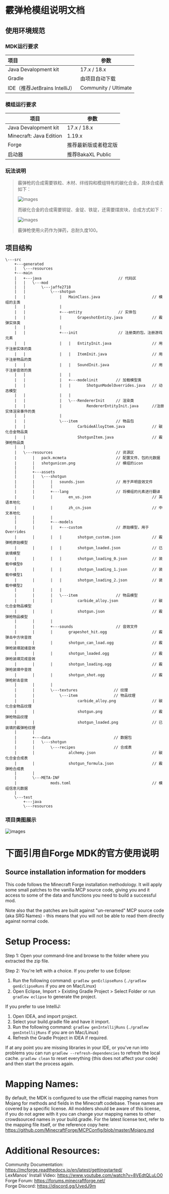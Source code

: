 # 霰弹枪模组说明文档

## 使用环境规范

### MDK运行要求

| 项目                        | 参数                   |
|:------------------------- | -------------------- |
| Java Devalopment kit      | 17.x / 18.x          |
| Gradle                    | 由项目自动下载              |
| IDE（推荐JetBrains IntelliJ） | Community / Ultimate |

### 模组运行要求

| 项目                      | 参数              |
| ----------------------- | --------------- |
| Java Devalopment kit    | 17.x / 18.x     |
| Minecraft: Java Edition | 1.19.x          |
| Forge                   | 推荐最新版或者稳定版      |
| 启动器                     | 推荐BakaXL Public |

### 玩法说明

> 霰弹枪的合成需要铁粒、木材、绊线钩和模组特有的碳化合金，具体合成表如下：
> 
> <img src="make_shotgun.png" title="" alt="images" data-align="center">
> 
> 而碳化合金的合成需要铜锭、金锭、铁锭，还需要煤炭块，合成方式如下：
> 
> <img title="" src="make_carbide_alloy.png" alt="images" data-align="center">
> 
> 霰弹枪使用火药作为弹药，总耐久度100。

## 项目结构 

```
\---src
    +---generated
    |   \---resources
    +---main
    |   +---java                                  // 代码区
    |   |   \---mod
    |   |       \---jaffe2718
    |   |           \---shotgun                   
    |   |               |   MainClass.java                       // 模组的主类
    |   |               |
    |   |               +---entity                // 实体包
    |   |               |       GrapeshotEntity.java             // 霰弹实体类
    |   |               |
    |   |               +---init                  // 注册类的包，注册游戏元素
    |   |               |   |   EntityInit.java                  // 用于注册实体的类
    |   |               |   |   ItemInit.java                    // 用于注册物品的类
    |   |               |   |   SoundInit.java                   // 用于注册音效的类
    |   |               |   |
    |   |               |   +---modelinit        // 加载模型类
    |   |               |   |       ShotgunModelOverrides.java   // 动态模型
    |   |               |   |
    |   |               |   \---RendererInit     // 渲染类
    |   |               |           RendererEntityInit.java      //注册实体渲染事件的类
    |   |               |
    |   |               \---item                 // 物品包
    |   |                       CarbideAlloyItem.java            // 碳化合金物品类
    |   |                       ShotgunItem.java                 // 霰弹枪物品类
    |   |
    |   \---resources                            // 资源区
    |       |   pack.mcmeta                      // 配置文件、包的元数据
    |       |   shotgunicon.png                  // 模组的icon
    |       |
    |       +---assets
    |       |   \---shotgun
    |       |       |   sounds.json              // 用于声明音效文件
    |       |       |
    |       |       +---lang                     // 将模组的元素进行翻译
    |       |       |       en_us.json                           // 英语本地化 
    |       |       |       zh_cn.json                           // 中文本地化
    |       |       |
    |       |       +---models
    |       |       |   +---custom               // 原始模型，用于Overrides
    |       |       |   |       shotgun_custom.json              // 霰弹枪原始模型
    |       |       |   |       shotgun_loaded.json              // 已装填模型
    |       |       |   |       shotgun_loading_0.json           // 装载中模型0
    |       |       |   |       shotgun_loading_1.json           // 装载中模型1
    |       |       |   |       shotgun_loading_2.json           // 装载中模型2
    |       |       |   |
    |       |       |   \---item                 // 物品模型
    |       |       |           carbide_alloy.json               // 碳化合金物品模型
    |       |       |           shotgun.json                     // 霰弹枪物品模型
    |       |       |
    |       |       +---sounds                   // 音效文件
    |       |       |       grapeshot_hit.ogg                    // 霰弹击中方块音效
    |       |       |       shotgun_can_load.ogg                 // 霰弹枪装填就绪音效
    |       |       |       shotgun_loaded.ogg                   // 霰弹枪装填完成音效
    |       |       |       shotgun_loading.ogg                  // 霰弹枪装填中音效
    |       |       |       shotgun_shot.ogg                     // 霰弹枪射击音效
    |       |       |
    |       |       \---textures                // 纹理
    |       |           \---item                // 物品纹理
    |       |                   carbide_alloy.png                // 碳化合金物品纹理
    |       |                   shotgun.png                      // 霰弹枪物品纹理
    |       |                   shotgun_loaded.png               // 已装填的霰弹枪纹理
    |       |
    |       +---data                            // 数据包
    |       |   \---shotgun
    |       |       \---recipes                 // 合成表
    |       |               alchemy.json                         // 碳化合金合成表
    |       |               shotgun_formula.json                 // 霰弹枪合成表
    |       |
    |       \---META-INF
    |               mods.toml                                    // 模组信息元数据
    |
    \---test
        +---java
        \---resources
```

### 项目类图展示

![images](uml.png)

# 下面引用自Forge MDK的官方使用说明

Source installation information for modders
-------------------------------------------

This code follows the Minecraft Forge installation methodology. It will apply
some small patches to the vanilla MCP source code, giving you and it access 
to some of the data and functions you need to build a successful mod.

Note also that the patches are built against "un-renamed" MCP source code (aka
SRG Names) - this means that you will not be able to read them directly against
normal code.

Setup Process:
==============================

Step 1: Open your command-line and browse to the folder where you extracted the zip file.

Step 2: You're left with a choice.
If you prefer to use Eclipse:

1. Run the following command: `gradlew genEclipseRuns` (`./gradlew genEclipseRuns` if you are on Mac/Linux)
2. Open Eclipse, Import > Existing Gradle Project > Select Folder 
   or run `gradlew eclipse` to generate the project.

If you prefer to use IntelliJ:

1. Open IDEA, and import project.
2. Select your build.gradle file and have it import.
3. Run the following command: `gradlew genIntellijRuns` (`./gradlew genIntellijRuns` if you are on Mac/Linux)
4. Refresh the Gradle Project in IDEA if required.

If at any point you are missing libraries in your IDE, or you've run into problems you can 
run `gradlew --refresh-dependencies` to refresh the local cache. `gradlew clean` to reset everything 
{this does not affect your code} and then start the process again.

Mapping Names:
=============================

By default, the MDK is configured to use the official mapping names from Mojang for methods and fields 
in the Minecraft codebase. These names are covered by a specific license. All modders should be aware of this
license, if you do not agree with it you can change your mapping names to other crowdsourced names in your 
build.gradle. For the latest license text, refer to the mapping file itself, or the reference copy here:
https://github.com/MinecraftForge/MCPConfig/blob/master/Mojang.md

Additional Resources:
=========================

Community Documentation: https://mcforge.readthedocs.io/en/latest/gettingstarted/  
LexManos' Install Video: https://www.youtube.com/watch?v=8VEdtQLuLO0  
Forge Forum: https://forums.minecraftforge.net/  
Forge Discord: https://discord.gg/UvedJ9m  
